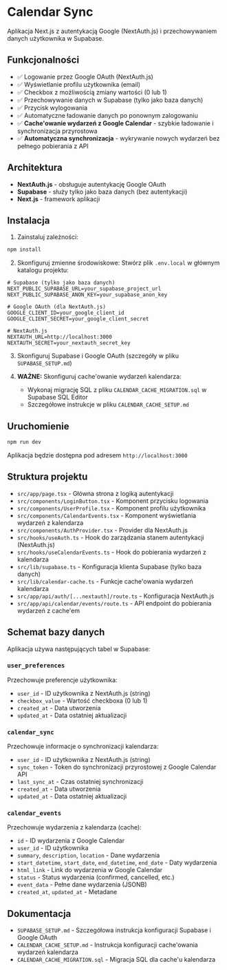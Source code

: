 # Calendar Sync

Aplikacja Next.js z autentykacją Google (NextAuth.js) i przechowywaniem danych użytkownika w Supabase.

## Funkcjonalności

- ✅ Logowanie przez Google OAuth (NextAuth.js)
- ✅ Wyświetlanie profilu użytkownika (email)
- ✅ Checkbox z możliwością zmiany wartości (0 lub 1)
- ✅ Przechowywanie danych w Supabase (tylko jako baza danych)
- ✅ Przycisk wylogowania
- ✅ Automatyczne ładowanie danych po ponownym zalogowaniu
- ✅ **Cache'owanie wydarzeń z Google Calendar** - szybkie ładowanie i synchronizacja przyrostowa
- ✅ **Automatyczna synchronizacja** - wykrywanie nowych wydarzeń bez pełnego pobierania z API

## Architektura

- **NextAuth.js** - obsługuje autentykację Google OAuth
- **Supabase** - służy tylko jako baza danych (bez autentykacji)
- **Next.js** - framework aplikacji

## Instalacja

1. Zainstaluj zależności:

```bash
npm install
```

2. Skonfiguruj zmienne środowiskowe:
   Stwórz plik `.env.local` w głównym katalogu projektu:

```env
# Supabase (tylko jako baza danych)
NEXT_PUBLIC_SUPABASE_URL=your_supabase_project_url
NEXT_PUBLIC_SUPABASE_ANON_KEY=your_supabase_anon_key

# Google OAuth (dla NextAuth.js)
GOOGLE_CLIENT_ID=your_google_client_id
GOOGLE_CLIENT_SECRET=your_google_client_secret

# NextAuth.js
NEXTAUTH_URL=http://localhost:3000
NEXTAUTH_SECRET=your_nextauth_secret_key
```

3. Skonfiguruj Supabase i Google OAuth (szczegóły w pliku `SUPABASE_SETUP.md`)

4. **WAŻNE:** Skonfiguruj cache'owanie wydarzeń kalendarza:
   - Wykonaj migrację SQL z pliku `CALENDAR_CACHE_MIGRATION.sql` w Supabase SQL Editor
   - Szczegółowe instrukcje w pliku `CALENDAR_CACHE_SETUP.md`

## Uruchomienie

```bash
npm run dev
```

Aplikacja będzie dostępna pod adresem `http://localhost:3000`

## Struktura projektu

- `src/app/page.tsx` - Główna strona z logiką autentykacji
- `src/components/LoginButton.tsx` - Komponent przycisku logowania
- `src/components/UserProfile.tsx` - Komponent profilu użytkownika
- `src/components/CalendarEvents.tsx` - Komponent wyświetlania wydarzeń z kalendarza
- `src/components/AuthProvider.tsx` - Provider dla NextAuth.js
- `src/hooks/useAuth.ts` - Hook do zarządzania stanem autentykacji (NextAuth.js)
- `src/hooks/useCalendarEvents.ts` - Hook do pobierania wydarzeń z kalendarza
- `src/lib/supabase.ts` - Konfiguracja klienta Supabase (tylko baza danych)
- `src/lib/calendar-cache.ts` - Funkcje cache'owania wydarzeń kalendarza
- `src/app/api/auth/[...nextauth]/route.ts` - Konfiguracja NextAuth.js
- `src/app/api/calendar/events/route.ts` - API endpoint do pobierania wydarzeń z cache'em

## Schemat bazy danych

Aplikacja używa następujących tabel w Supabase:

### `user_preferences`

Przechowuje preferencje użytkownika:

- `user_id` - ID użytkownika z NextAuth.js (string)
- `checkbox_value` - Wartość checkboxa (0 lub 1)
- `created_at` - Data utworzenia
- `updated_at` - Data ostatniej aktualizacji

### `calendar_sync`

Przechowuje informacje o synchronizacji kalendarza:

- `user_id` - ID użytkownika z NextAuth.js (string)
- `sync_token` - Token do synchronizacji przyrostowej z Google Calendar API
- `last_sync_at` - Czas ostatniej synchronizacji
- `created_at` - Data utworzenia
- `updated_at` - Data ostatniej aktualizacji

### `calendar_events`

Przechowuje wydarzenia z kalendarza (cache):

- `id` - ID wydarzenia z Google Calendar
- `user_id` - ID użytkownika
- `summary`, `description`, `location` - Dane wydarzenia
- `start_datetime`, `start_date`, `end_datetime`, `end_date` - Daty wydarzenia
- `html_link` - Link do wydarzenia w Google Calendar
- `status` - Status wydarzenia (confirmed, cancelled, etc.)
- `event_data` - Pełne dane wydarzenia (JSONB)
- `created_at`, `updated_at` - Metadane

## Dokumentacja

- `SUPABASE_SETUP.md` - Szczegółowa instrukcja konfiguracji Supabase i Google OAuth
- `CALENDAR_CACHE_SETUP.md` - Instrukcja konfiguracji cache'owania wydarzeń kalendarza
- `CALENDAR_CACHE_MIGRATION.sql` - Migracja SQL dla cache'u kalendarza
